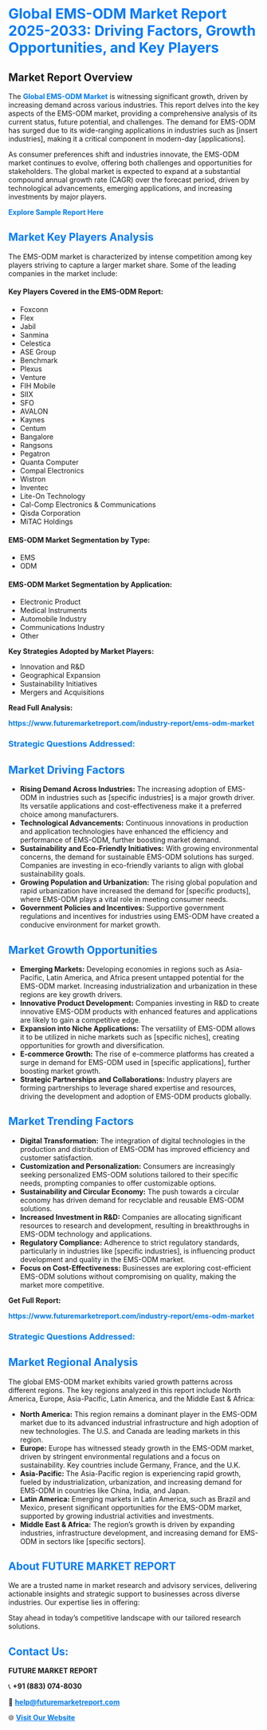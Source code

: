 <h1 style="color: #007BFF;">Global EMS-ODM Market Report 2025-2033: Driving Factors, Growth Opportunities, and Key Players</h1>

<section id="overview">
<h2>Market Report Overview</h2>
<p>The <a href="https://www.futuremarketreport.com/industry-report/ems-odm-market" style="color: #007BFF; text-decoration: none;"><strong>Global EMS-ODM Market</strong></a> is witnessing significant growth, driven by increasing demand across various industries. This report delves into the key aspects of the EMS-ODM market, providing a comprehensive analysis of its current status, future potential, and challenges. The demand for EMS-ODM has surged due to its wide-ranging applications in industries such as [insert industries], making it a critical component in modern-day [applications].</p>
<p>As consumer preferences shift and industries innovate, the EMS-ODM market continues to evolve, offering both challenges and opportunities for stakeholders. The global market is expected to expand at a substantial compound annual growth rate (CAGR) over the forecast period, driven by technological advancements, emerging applications, and increasing investments by major players.</p>
</section>

<section id="overview">
<p><a href="https://www.futuremarketreport.com/request-sample/reportId=59878" style="color: #007BFF; text-decoration: none;"><strong>Explore Sample Report Here</strong></a></p>
</section>

<section id="key-players">
<h2 style="color: #007BFF;">Market Key Players Analysis</h2>
<p>The EMS-ODM market is characterized by intense competition among key players striving to capture a larger market share. Some of the leading companies in the market include:</p>
<h4>Key Players Covered in the EMS-ODM Report:</h4>
<ul><li>Foxconn</li><li>Flex</li><li>Jabil</li><li>Sanmina</li><li>Celestica</li><li>ASE Group</li><li>Benchmark</li><li>Plexus</li><li>Venture</li><li>FIH Mobile</li><li>SIIX</li><li>SFO</li><li>AVALON</li><li>Kaynes</li><li>Centum</li><li>Bangalore</li><li>Rangsons</li><li>Pegatron</li><li>Quanta Computer</li><li>Compal Electronics</li><li>Wistron</li><li>Inventec</li><li>Lite-On Technology</li><li>Cal-Comp Electronics &amp; Communications</li><li>Qisda Corporation</li><li>MiTAC Holdings</li></ul>
<h4>EMS-ODM Market Segmentation by Type:</h4>
<ul><li>EMS</li><li>ODM</li></ul>

<h4>EMS-ODM Market Segmentation by Application:</h4>
<ul><li>Electronic Product</li><li>Medical Instruments</li><li>Automobile Industry</li><li>Communications Industry</li><li>Other</li></ul>
<p><strong>Key Strategies Adopted by Market Players:</strong></p>
<ul>
<li>Innovation and R&D</li>
<li>Geographical Expansion</li>
<li>Sustainability Initiatives</li>
<li>Mergers and Acquisitions</li>
</ul>
</section>

<section>
<p><strong>Read Full Analysis: </strong></p><a href="https://www.futuremarketreport.com/industry-report/ems-odm-market" style="color: #007BFF; text-decoration: none;"><strong>https://www.futuremarketreport.com/industry-report/ems-odm-market</strong></a>
<h3 style="color: #007BFF;">Strategic Questions Addressed:</h3>
</section>

<section id="driving-factors">
<h2 style="color: #007BFF;">Market Driving Factors</h2>
<ul>
<li><strong>Rising Demand Across Industries:</strong> The increasing adoption of EMS-ODM in industries such as [specific industries] is a major growth driver. Its versatile applications and cost-effectiveness make it a preferred choice among manufacturers.</li>
<li><strong>Technological Advancements:</strong> Continuous innovations in production and application technologies have enhanced the efficiency and performance of EMS-ODM, further boosting market demand.</li>
<li><strong>Sustainability and Eco-Friendly Initiatives:</strong> With growing environmental concerns, the demand for sustainable EMS-ODM solutions has surged. Companies are investing in eco-friendly variants to align with global sustainability goals.</li>
<li><strong>Growing Population and Urbanization:</strong> The rising global population and rapid urbanization have increased the demand for [specific products], where EMS-ODM plays a vital role in meeting consumer needs.</li>
<li><strong>Government Policies and Incentives:</strong> Supportive government regulations and incentives for industries using EMS-ODM have created a conducive environment for market growth.</li>
</ul>
</section>

<section id="growth-opportunities">
<h2 style="color: #007BFF;">Market Growth Opportunities</h2>
<ul>
<li><strong>Emerging Markets:</strong> Developing economies in regions such as Asia-Pacific, Latin America, and Africa present untapped potential for the EMS-ODM market. Increasing industrialization and urbanization in these regions are key growth drivers.</li>
<li><strong>Innovative Product Development:</strong> Companies investing in R&D to create innovative EMS-ODM products with enhanced features and applications are likely to gain a competitive edge.</li>
<li><strong>Expansion into Niche Applications:</strong> The versatility of EMS-ODM allows it to be utilized in niche markets such as [specific niches], creating opportunities for growth and diversification.</li>
<li><strong>E-commerce Growth:</strong> The rise of e-commerce platforms has created a surge in demand for EMS-ODM used in [specific applications], further boosting market growth.</li>
<li><strong>Strategic Partnerships and Collaborations:</strong> Industry players are forming partnerships to leverage shared expertise and resources, driving the development and adoption of EMS-ODM products globally.</li>
</ul>
</section>

<section id="trending-factors">
<h2 style="color: #007BFF;">Market Trending Factors</h2>
<ul>
<li><strong>Digital Transformation:</strong> The integration of digital technologies in the production and distribution of EMS-ODM has improved efficiency and customer satisfaction.</li>
<li><strong>Customization and Personalization:</strong> Consumers are increasingly seeking personalized EMS-ODM solutions tailored to their specific needs, prompting companies to offer customizable options.</li>
<li><strong>Sustainability and Circular Economy:</strong> The push towards a circular economy has driven demand for recyclable and reusable EMS-ODM solutions.</li>
<li><strong>Increased Investment in R&D:</strong> Companies are allocating significant resources to research and development, resulting in breakthroughs in EMS-ODM technology and applications.</li>
<li><strong>Regulatory Compliance:</strong> Adherence to strict regulatory standards, particularly in industries like [specific industries], is influencing product development and quality in the EMS-ODM market.</li>
<li><strong>Focus on Cost-Effectiveness:</strong> Businesses are exploring cost-efficient EMS-ODM solutions without compromising on quality, making the market more competitive.</li>
</ul>
</section>

<section>
<p><strong>Get Full Report: </strong></p><a href="https://www.futuremarketreport.com/industry-report/ems-odm-market" style="color: #007BFF; text-decoration: none;"><strong>https://www.futuremarketreport.com/industry-report/ems-odm-market</strong></a>
<h3 style="color: #007BFF;">Strategic Questions Addressed:</h3>
</section>


<section id="regional-analysis">
<h2 style="color: #007BFF;">Market Regional Analysis</h2>
<p>The global EMS-ODM market exhibits varied growth patterns across different regions. The key regions analyzed in this report include North America, Europe, Asia-Pacific, Latin America, and the Middle East & Africa:</p>
<ul>
<li><strong>North America:</strong> This region remains a dominant player in the EMS-ODM market due to its advanced industrial infrastructure and high adoption of new technologies. The U.S. and Canada are leading markets in this region.</li>
<li><strong>Europe:</strong> Europe has witnessed steady growth in the EMS-ODM market, driven by stringent environmental regulations and a focus on sustainability. Key countries include Germany, France, and the U.K.</li>
<li><strong>Asia-Pacific:</strong> The Asia-Pacific region is experiencing rapid growth, fueled by industrialization, urbanization, and increasing demand for EMS-ODM in countries like China, India, and Japan.</li>
<li><strong>Latin America:</strong> Emerging markets in Latin America, such as Brazil and Mexico, present significant opportunities for the EMS-ODM market, supported by growing industrial activities and investments.</li>
<li><strong>Middle East & Africa:</strong> The region’s growth is driven by expanding industries, infrastructure development, and increasing demand for EMS-ODM in sectors like [specific sectors].</li>
</ul>
</section>

<footer>
<h2 style="color: #007BFF;">About FUTURE MARKET REPORT</h2>
<p>We are a trusted name in market research and advisory services, delivering actionable insights and strategic support to businesses across diverse industries. Our expertise lies in offering:</p>

<p>Stay ahead in today’s competitive landscape with our tailored research solutions.</p>

<h2 style="color: #007BFF;">Contact Us:</h2>
<p><strong>FUTURE MARKET REPORT</strong></p>
<p>📞 <strong>+91 (883) 074-8030</strong></p>
<p>📧 <strong><a href="mailto:help@futuremarketreport.com" style="color: #007BFF;">help@futuremarketreport.com</a></strong></p>
<p>🌐 <strong><a href="https://www.futuremarketreport.com/" style="color: #007BFF;">Visit Our Website</a></strong></p>
</footer>